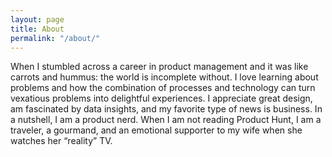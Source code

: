 ```yaml
---
layout: page
title: About
permalink: "/about/"
---
```

When I stumbled across a career in product management and it was like carrots and hummus: the world is incomplete without. I love learning about problems and how the combination of processes and technology can turn vexatious problems into delightful experiences. I appreciate great design, am fascinated by data insights, and my favorite type of news is business.  In a nutshell, I am a product nerd. When I am not reading Product Hunt, I am a traveler, a gourmand, and an emotional supporter to my wife when she watches her “reality” TV.